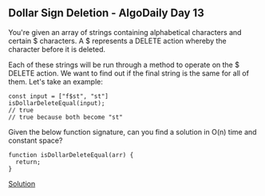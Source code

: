 ## Dollar Sign Deletion - AlgoDaily Day 13

You're given an array of strings containing alphabetical characters and certain $ characters. A $ represents a DELETE action whereby the character before it is deleted.

Each of these strings will be run through a method to operate on the \$ DELETE action. We want to find out if the final string is the same for all of them. Let's take an example:

```
const input = ["f$st", "st"]
isDollarDeleteEqual(input);
// true
// true because both become "st"
```

Given the below function signature, can you find a solution in O(n) time and constant space?

```
function isDollarDeleteEqual(arr) {
  return;
}
```

[Solution](./index.js)
